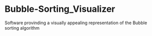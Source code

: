 # Bubble-Sorting_Visualizer
Software provinding a visually appealing representation of the Bubble sorting algorithm
